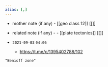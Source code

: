```yaml
---
alias: [,]
---
```

- mother note (if any)
		- [[geo class 12]] [[]]
- related note (if any) -
		- [[plate tectonics]] [[]]


- `2021-09-03`  `04:06`
	- https://t.me/c/1395402788/102

```query
"Benioff zone"
```